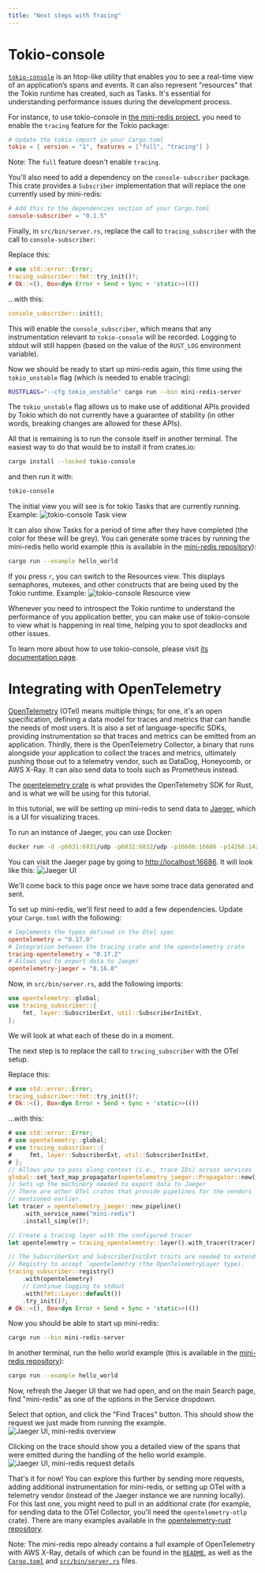```yaml
---
title: "Next steps with Tracing"
---
```


# Tokio-console

[`tokio-console`](https://github.com/tokio-rs/console) is an htop-like utility that enables you to see a real-time view
of an application’s spans and events. It can also represent "resources" that the
Tokio runtime has created, such as Tasks. It's essential for understanding
performance issues during the development process.

For instance, to use tokio-console in [the mini-redis project](https://github.com/tokio-rs/mini-redis),
you need to enable the `tracing` feature for the Tokio package:

```toml
# Update the tokio import in your Cargo.toml
tokio = { version = "1", features = ["full", "tracing"] }
```

Note: The `full` feature doesn't enable `tracing`.

You'll also need to add a dependency on the `console-subscriber` package. This
crate provides a `Subscriber` implementation that will replace the one currently
used by mini-redis:

```toml
# Add this to the dependencies section of your Cargo.toml
console-subscriber = "0.1.5"
```

Finally, in `src/bin/server.rs`, replace the call to `tracing_subscriber` with
the call to `console-subscriber`:

Replace this:

```rust
# use std::error::Error;
tracing_subscriber::fmt::try_init()?;
# Ok::<(), Box<dyn Error + Send + Sync + 'static>>(())
```

...with this:

```rust
console_subscriber::init();
```

This will enable the `console_subscriber`, which means that any instrumentation
relevant to `tokio-console` will be recorded. Logging to stdout will still
happen (based on the value of the `RUST_LOG` environment variable).

Now we should be ready to start up mini-redis again, this time using the
`tokio_unstable` flag (which is needed to enable tracing):

```sh
RUSTFLAGS="--cfg tokio_unstable" cargo run --bin mini-redis-server
```

The `tokio_unstable` flag allows us to make use of additional APIs provided by
Tokio which do not currently have a guarantee of stability (in other words,
breaking changes are allowed for these APIs).

All that is remaining is to run the console itself in another terminal. The
easiest way to do that would be to install it from crates.io:

```sh
cargo install --locked tokio-console
```

and then run it with:

```sh
tokio-console
```

The initial view you will see is for tokio Tasks that are currently running.
Example: ![tokio-console Task
view](https://raw.githubusercontent.com/tokio-rs/console/main/assets/tasks_list.png)

It can also show Tasks for a period of time after they have completed (the color
for these will be grey). You can generate some traces by running the mini-redis
hello world example (this is available in the [mini-redis
repository](https://github.com/tokio-rs/mini-redis)):

```sh
cargo run --example hello_world
```

If you press `r`, you can switch to the Resources view. This displays
semaphores, mutexes, and other constructs that are being used by the Tokio
runtime. Example: ![tokio-console Resource
view](https://raw.githubusercontent.com/tokio-rs/console/main/assets/resources.png)

Whenever you need to introspect the Tokio runtime to understand the performance
of you application better, you can make use of tokio-console to view what is
happening in real time, helping you to spot deadlocks and other issues.

To learn more about how to use tokio-console, please visit [its documentation
page](https://docs.rs/tokio-console/latest/tokio_console/#using-the-console).

# Integrating with OpenTelemetry

[OpenTelemetry](https://opentelemetry.io/) (OTel) means multiple things; for
one, it's an open specification, defining a data model for traces and metrics
that can handle the needs of most users. It is also a set of language-specific
SDKs, providing instrumentation so that traces and metrics can be emitted from
an application. Thirdly, there is the OpenTelemetry Collector, a binary that
runs alongside your application to collect the traces and metrics, ultimately
pushing those out to a telemetry vendor, such as DataDog, Honeycomb, or AWS
X-Ray. It can also send data to tools such as Prometheus instead.

The [opentelemetry crate](https://crates.io/crates/opentelemetry) is what
provides the OpenTelemetry SDK for Rust, and is what we will be using for this
tutorial.

In this tutorial, we will be setting up mini-redis to send data to
[Jaeger](https://www.jaegertracing.io/), which is a UI for visualizing traces.

To run an instance of Jaeger, you can use Docker:

```sh
docker run -d -p6831:6831/udp -p6832:6832/udp -p16686:16686 -p14268:14268 jaegertracing/all-in-one:latest
```

You can visit the Jaeger page by going to <http://localhost:16686>.
It will look like this:
![Jaeger UI](/img/tracing-next-steps/jaeger-first-pageload.png)

We'll come back to this page once we have some trace data generated and sent.

To set up mini-redis, we'll first need to add a few dependencies. Update your
`Cargo.toml` with the following:

```toml
# Implements the types defined in the Otel spec
opentelemetry = "0.17.0"
# Integration between the tracing crate and the opentelemetry crate
tracing-opentelemetry = "0.17.2"
# Allows you to export data to Jaeger
opentelemetry-jaeger = "0.16.0"
```

Now, in `src/bin/server.rs`, add the following imports:

```rust
use opentelemetry::global;
use tracing_subscriber::{
    fmt, layer::SubscriberExt, util::SubscriberInitExt,
};
```

We will look at what each of these do in a moment.

The next step is to replace the call to `tracing_subscriber` with the OTel
setup.

Replace this:

```rust
# use std::error::Error;
tracing_subscriber::fmt::try_init()?;
# Ok::<(), Box<dyn Error + Send + Sync + 'static>>(())
```

...with this:

```rust
# use std::error::Error;
# use opentelemetry::global;
# use tracing_subscriber::{
#     fmt, layer::SubscriberExt, util::SubscriberInitExt,
# };
// Allows you to pass along context (i.e., trace IDs) across services
global::set_text_map_propagator(opentelemetry_jaeger::Propagator::new());
// Sets up the machinery needed to export data to Jaeger
// There are other OTel crates that provide pipelines for the vendors
// mentioned earlier.
let tracer = opentelemetry_jaeger::new_pipeline()
    .with_service_name("mini-redis")
    .install_simple()?;

// Create a tracing layer with the configured tracer
let opentelemetry = tracing_opentelemetry::layer().with_tracer(tracer);

// The SubscriberExt and SubscriberInitExt traits are needed to extend the
// Registry to accept `opentelemetry (the OpenTelemetryLayer type).
tracing_subscriber::registry()
    .with(opentelemetry)
    // Continue logging to stdout
    .with(fmt::Layer::default())
    .try_init()?;
# Ok::<(), Box<dyn Error + Send + Sync + 'static>>(())
```

Now you should be able to start up mini-redis:

```sh
cargo run --bin mini-redis-server
```

In another terminal, run the hello world example (this is available in the
[mini-redis repository](https://github.com/tokio-rs/mini-redis)):

```sh
cargo run --example hello_world
```

Now, refresh the Jaeger UI that we had open, and on the main Search page, find
"mini-redis" as one of the options in the Service dropdown.

Select that option, and click the "Find Traces" button. This should show the
request we just made from running the example.
![Jaeger UI, mini-redis overview](/img/tracing-next-steps/jaeger-mini-redis-overview.png)

Clicking on the trace should show you a detailed view of the spans that were
emitted during the handling of the hello world example.
![Jaeger UI, mini-redis request details](/img/tracing-next-steps/jaeger-mini-redis-trace-details.png)

That's it for now! You can explore this further by sending more requests, adding
additional instrumentation for mini-redis, or setting up OTel with a telemetry
vendor (instead of the Jaeger instance we are running locally). For this last
one, you might need to pull in an additional crate (for example, for sending
data to the OTel Collector, you'll need the `opentelemetry-otlp` crate). There
are many examples available in the [opentelemetry-rust
repository](https://github.com/open-telemetry/opentelemetry-rust/tree/main/examples).

Note: The mini-redis repo already contains a full example of OpenTelemetry with
AWS X-Ray, details of which can be found in the
[`README`](https://github.com/tokio-rs/mini-redis#aws-x-ray-example), as well as
the
[`Cargo.toml`](https://github.com/tokio-rs/mini-redis/blob/24d9d9f466d9078c46477bf5c2d68416553b9872/Cargo.toml#L35-L41)
and
[`src/bin/server.rs`](https://github.com/tokio-rs/mini-redis/blob/24d9d9f466d9078c46477bf5c2d68416553b9872/src/bin/server.rs#L59-L94)
files.
